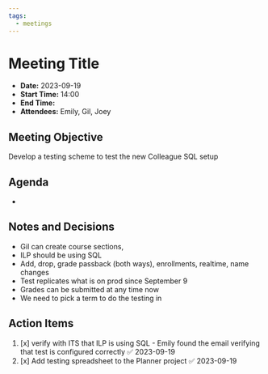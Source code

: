 ```yaml
---
tags:
  - meetings
---
```

# Meeting Title
- **Date:** 2023-09-19
- **Start Time:** 14:00
- **End Time:**
- **Attendees:** Emily, Gil, Joey

## Meeting Objective
Develop a testing scheme to test the new Colleague SQL setup

## Agenda
- 

## Notes and Decisions
- Gil can create course sections, 
- ILP should be using SQL
- Add, drop, grade passback (both ways), enrollments, realtime, name changes
- Test replicates what is on prod since September 9
- Grades can be submitted at any time now
- We need to pick a term to do the testing in
## Action Items
1. [x] verify with ITS that ILP is using SQL - Emily found the email verifying that test is configured correctly ✅ 2023-09-19
2. [x] Add testing spreadsheet to the Planner project ✅ 2023-09-19